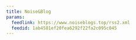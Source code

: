 ```yaml
---
title: Noise&Blog
params:
  feedlink: https://www.noiseblogs.top/rss2.xml
  feedid: 1ab4581ef20fea6292f22fa2c095c045
---
```

